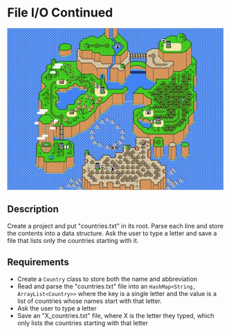 # File I/O Continued

![screenshot](screenshot.jpg)

## Description

Create a project and put "countries.txt" in its root. Parse each line and store the contents into a data structure. Ask the user to type a letter and save a file that lists only the countries starting with it.

## Requirements

* Create a `Country` class to store both the name and abbreviation
* Read and parse the "countries.txt" file into an `HashMap<String, ArrayList<Country>>` where the key is a single letter and the value is a list of countries whose names start with that letter.
* Ask the user to type a letter
* Save an "X_countries.txt" file, where X is the letter they typed, which only lists the countries starting with that letter
